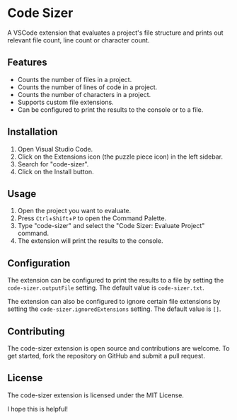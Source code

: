 # Code Sizer

A VSCode extension that evaluates a project's file structure and prints out relevant file count, line count or character count.

## Features

* Counts the number of files in a project.
* Counts the number of lines of code in a project.
* Counts the number of characters in a project.
* Supports custom file extensions.
* Can be configured to print the results to the console or to a file.

## Installation

1. Open Visual Studio Code.
2. Click on the Extensions icon (the puzzle piece icon) in the left sidebar.
3. Search for "code-sizer".
4. Click on the Install button.

## Usage

1. Open the project you want to evaluate.
2. Press `Ctrl`+`Shift`+`P` to open the Command Palette.
3. Type "code-sizer" and select the "Code Sizer: Evaluate Project" command.
4. The extension will print the results to the console.

## Configuration

The extension can be configured to print the results to a file by setting the `code-sizer.outputFile` setting. The default value is `code-sizer.txt`.

The extension can also be configured to ignore certain file extensions by setting the `code-sizer.ignoredExtensions` setting. The default value is `[]`.

## Contributing

The code-sizer extension is open source and contributions are welcome. To get started, fork the repository on GitHub and submit a pull request.

## License

The code-sizer extension is licensed under the MIT License.


I hope this is helpful!
